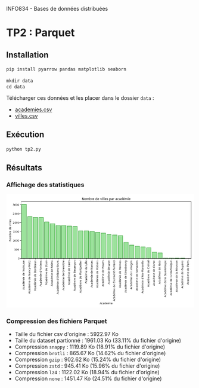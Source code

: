INFO834 - Bases de données distribuées
# TP2 : Parquet

## Installation

```bash
pip install pyarrow pandas matplotlib seaborn
```

```
mkdir data
cd data
```

Télécharger ces données et les placer dans le dossier `data` :

- [academies.csv](https://drive.google.com/file/d/156usePkEZWrUl8xdsteltsq6T2VPHoJi/view?usp=sharing)
- [villes.csv](https://drive.google.com/file/d/1Nz_bJp_UyR2C-caO_xwFpcph9vykC9q3/view?usp=sharing)

## Exécution 

```bash
python tp2.py
```

## Résultats

### Affichage des statistiques

![Nombre de villes par académie](img/nb_villes_academie.png)

### Compression des fichiers Parquet

- Taille du fichier csv d'origine : 5922.97 Ko
- Taille du dataset partionné : 1961.03 Ko (33.11% du fichier d'origine)
- Compression `snappy` : 1119.89 Ko (18.91% du fichier d'origine)
- Compression `brotli` : 865.67 Ko (14.62% du fichier d'origine)
- Compression `gzip` : 902.62 Ko (15.24% du fichier d'origine)
- Compression `zstd` : 945.41 Ko (15.96% du fichier d'origine)
- Compression `lz4` : 1122.02 Ko (18.94% du fichier d'origine)
- Compression `none` : 1451.47 Ko (24.51% du fichier d'origine)

